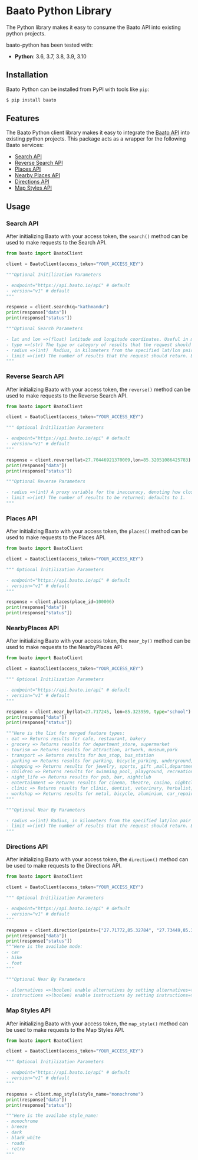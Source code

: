# Baato Python Library

The Python library makes it easy to consume the Baato API into existing python projects.

baato-python has been tested with:

* **Python**: 3.6, 3.7, 3.8, 3.9, 3.10


## Installation
Baato Python can be installed from PyPI with tools like ``pip``:

```bash
$ pip install baato
```

## Features

The Baato Python client library makes it easy to integrate the [Baato API](https://baato.io) into existing python projects. This package acts as a wrapper for the following Baato services:

- [Search API](https://docs.baato.io/#/v1/services/search)
- [Reverse Search API](https://docs.baato.io/#/v1/services/reverse)
- [Places API](https://docs.baato.io/#/v1/services/places)
- [Nearby Places API](https://docs.baato.io/#/v1/services/nearby_places)
- [Directions API](https://docs.baato.io/#/v1/services/directions)
- [Map Styles API](https://docs.baato.io/#/v1/services/styles)

## Usage
### Search API
After initializing Baato with your access token, the `search()` method can be used to make requests to the Search API.
```python
from baato import BaatoClient

client = BaatoClient(access_token="YOUR_ACCESS_KEY")

"""Optional Initilization Parameters

- endpoint="https://api.baato.io/api" # default
- version="v1" # default
"""

response = client.search(q="kathmandu")
print(response["data"])
print(response["status"])

"""Optional Search Parameters

- lat and lon =>(float) latitude and longitude coordinates. Useful in mobile applications for providing geographical context to the search. 
- type =>(str) The type or category of results that the request should return. For example: hospital, cafe etc.
- radius =>(int)  Radius, in kilometers from the specified lat/lon pair within which to look for results. Only integer values supported. By default the value is set to 10.
- limit =>(int) The number of results that the request should return. By default the value is set to 5.
"""
```

### Reverse Search API
After initializing Baato with your access token, the `reverse()` method can be used to make requests to the Reverse Search API.
```python
from baato import BaatoClient

client = BaatoClient(access_token="YOUR_ACCESS_KEY")

""" Optional Initilization Parameters

- endpoint="https://api.baato.io/api" # default
- version="v1" # default
"""

response = client.reverse(lat=27.70446921370009,lon=85.32051086425783)
print(response["data"])
print(response["status"])

"""Optional Reverse Parameters

- radius =>(int) A proxy variable for the inaccuracy, denoting how close around the coordinates should the algorithm look for potential address nodes.
- limit =>(int) The number of results to be returned; defaults to 1.
"""
```

### Places API
After initializing Baato with your access token, the `places()` method can be used to make requests to the Places API.
```python
from baato import BaatoClient

client = BaatoClient(access_token="YOUR_ACCESS_KEY")

""" Optional Initilization Parameters

- endpoint="https://api.baato.io/api" # default
- version="v1" # default
"""

response = client.places(place_id=100006)
print(response["data"])
print(response["status"])
```

### NearbyPlaces API
After initializing Baato with your access token, the `near_by()` method can be used to make requests to the NearbyPlaces API.
```python
from baato import BaatoClient

client = BaatoClient(access_token="YOUR_ACCESS_KEY")

""" Optional Initilization Parameters

- endpoint="https://api.baato.io/api" # default
- version="v1" # default
"""

response = client.near_by(lat=27.717245, lon=85.323959, type="school")
print(response["data"])
print(response["status"])

"""Here is the list for merged feature types:
- eat => Returns results for cafe, restaurant, bakery
- grocery => Returns results for department_store, supermarket
- tourism => Returns results for attraction, artwork, museum,park
- transport => Returns results for bus_stop, bus_station
- parking => Returns results for parking, bicycle_parking, underground,multi-storey, parking_space, car_parking
- shopping => Returns results for jewelry, sports, gift ,mall,department_store,hardware,kitchen, furniture
- children => Returns results for swimming_pool, playground, recreation_ground, park, water_park, disneyland
- night_life => Returns results for pub, bar, nightclub
- entertainment => Returns results for cinema, theatre, casino, nightclub
- clinic => Returns results for clinic, dentist, veterinary, herbalist, ayurvedic
- workshop => Returns results for metal, bicycle, aluminium, car_repair, tyres, car_parts
"""

"""Optional Near By Parameters

- radius =>(int) Radius, in kilometers from the specified lat/lon pair within which to look for results. Only integer values supported. By default the value is set to 10.
- limit =>(int) The number of results that the request should return. By default the value is set to 5.
"""
```
### Directions API
After initializing Baato with your access token, the `direction()` method can be used to make requests to the Directions API.
```python
from baato import BaatoClient

client = BaatoClient(access_token="YOUR_ACCESS_KEY")

""" Optional Initilization Parameters

- endpoint="https://api.baato.io/api" # default
- version="v1" # default
"""

response = client.direction(points=["27.71772,85.32784", "27.73449,85.33714"], mode="car")
print(response["data"])
print(response["status"])
"""Here is the availabe mode:
- car
- bike
- foot
"""

"""Optional Near By Parameters

- alternatives =>(boolen) enable alternatives by setting alternatives=true.
- instructions =>(boolen) enable instructions by setting instructions=true.

```

### Map Styles API
After initializing Baato with your access token, the `map_style()` method can be used to make requests to the Map Styles API.
```python
from baato import BaatoClient

client = BaatoClient(access_token="YOUR_ACCESS_KEY")

""" Optional Initilization Parameters

- endpoint="https://api.baato.io/api" # default
- version="v1" # default
"""

response = client.map_style(style_name="monochrome")
print(response["data"])
print(response["status"])

"""Here is the availabe style_name:
- monochrome
- breeze
- dark
- black_white
- roads
- retro
"""
```